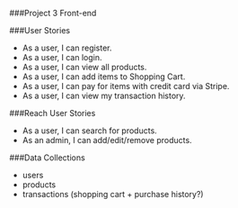###Project 3 Front-end

###User Stories

  - As a user, I can register.
  - As a user, I can login.
  - As a user, I can view all products.
  - As a user, I can add items to Shopping Cart.
  - As a user, I can pay for items with credit card via Stripe.
  - As a user, I can view my transaction history.

###Reach User Stories

  - As a user, I can search for products.
  - As an admin, I can add/edit/remove products.

###Data Collections
  - users
  - products
  - transactions (shopping cart + purchase history?)



